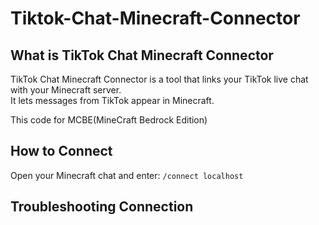 # Tiktok-Chat-Minecraft-Connector
## What is TikTok Chat Minecraft Connector
TikTok Chat Minecraft Connector is a tool that links your TikTok live chat with your Minecraft server.  
It lets messages from TikTok appear in Minecraft.

This code for MCBE(MineCraft Bedrock Edition)
## How to Connect
Open your Minecraft chat and enter:
``/connect localhost``

## Troubleshooting Connection
